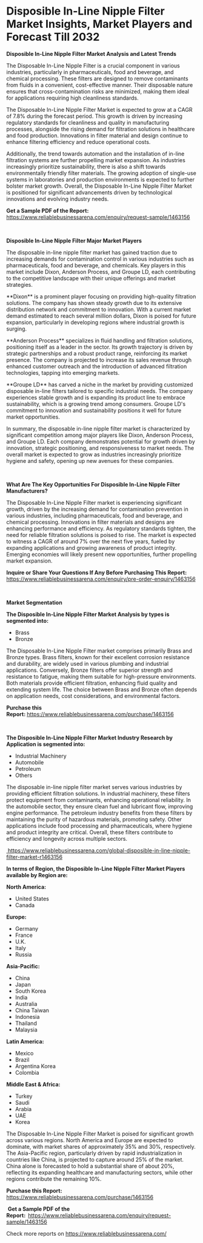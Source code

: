 <p><h1>Disposible In-Line Nipple Filter Market Insights, Market Players and Forecast Till 2032</h1></p><p><strong>Disposible In-Line Nipple Filter Market Analysis and Latest Trends</strong></p>
<p><p>The Disposable In-Line Nipple Filter is a crucial component in various industries, particularly in pharmaceuticals, food and beverage, and chemical processing. These filters are designed to remove contaminants from fluids in a convenient, cost-effective manner. Their disposable nature ensures that cross-contamination risks are minimized, making them ideal for applications requiring high cleanliness standards.</p><p>The Disposable In-Line Nipple Filter Market is expected to grow at a CAGR of 7.8% during the forecast period. This growth is driven by increasing regulatory standards for cleanliness and quality in manufacturing processes, alongside the rising demand for filtration solutions in healthcare and food production. Innovations in filter material and design continue to enhance filtering efficiency and reduce operational costs.</p><p>Additionally, the trend towards automation and the installation of in-line filtration systems are further propelling market expansion. As industries increasingly prioritize sustainability, there is also a shift towards environmentally friendly filter materials. The growing adoption of single-use systems in laboratories and production environments is expected to further bolster market growth. Overall, the Disposable In-Line Nipple Filter Market is positioned for significant advancements driven by technological innovations and evolving industry needs.</p></p>
<p><strong>Get a Sample PDF of the Report:&nbsp;</strong> <a href="https://www.reliablebusinessarena.com/enquiry/request-sample/1463156?utm_campaign=2439&utm_medium=2&utm_source=Github&utm_content=ia&utm_term=27022025&utm_id=disposible-in-line-nipple-filter">https://www.reliablebusinessarena.com/enquiry/request-sample/1463156</a></p>
<p>&nbsp;</p>
<p><strong>Disposible In-Line Nipple Filter Major Market Players</strong></p>
<p><p>The disposable in-line nipple filter market has gained traction due to increasing demands for contamination control in various industries such as pharmaceuticals, food and beverage, and chemicals. Key players in this market include Dixon, Anderson Process, and Groupe LD, each contributing to the competitive landscape with their unique offerings and market strategies.</p><p>**Dixon** is a prominent player focusing on providing high-quality filtration solutions. The company has shown steady growth due to its extensive distribution network and commitment to innovation. With a current market demand estimated to reach several million dollars, Dixon is poised for future expansion, particularly in developing regions where industrial growth is surging.</p><p>**Anderson Process** specializes in fluid handling and filtration solutions, positioning itself as a leader in the sector. Its growth trajectory is driven by strategic partnerships and a robust product range, reinforcing its market presence. The company is projected to increase its sales revenue through enhanced customer outreach and the introduction of advanced filtration technologies, tapping into emerging markets.</p><p>**Groupe LD** has carved a niche in the market by providing customized disposable in-line filters tailored to specific industrial needs. The company experiences stable growth and is expanding its product line to embrace sustainability, which is a growing trend among consumers. Groupe LD's commitment to innovation and sustainability positions it well for future market opportunities.</p><p>In summary, the disposable in-line nipple filter market is characterized by significant competition among major players like Dixon, Anderson Process, and Groupe LD. Each company demonstrates potential for growth driven by innovation, strategic positioning, and responsiveness to market needs. The overall market is expected to grow as industries increasingly prioritize hygiene and safety, opening up new avenues for these companies.</p></p>
<p>&nbsp;</p>
<p><strong>What Are The Key Opportunities For Disposible In-Line Nipple Filter Manufacturers?</strong></p>
<p><p>The Disposable In-Line Nipple Filter market is experiencing significant growth, driven by the increasing demand for contamination prevention in various industries, including pharmaceuticals, food and beverage, and chemical processing. Innovations in filter materials and designs are enhancing performance and efficiency. As regulatory standards tighten, the need for reliable filtration solutions is poised to rise. The market is expected to witness a CAGR of around 7% over the next five years, fueled by expanding applications and growing awareness of product integrity. Emerging economies will likely present new opportunities, further propelling market expansion.</p></p>
<p><strong>Inquire or Share Your Questions If Any Before Purchasing This Report:</strong> <a href="https://www.reliablebusinessarena.com/enquiry/pre-order-enquiry/1463156?utm_campaign=2439&utm_medium=2&utm_source=Github&utm_content=ia&utm_term=27022025&utm_id=disposible-in-line-nipple-filter">https://www.reliablebusinessarena.com/enquiry/pre-order-enquiry/1463156</a></p>
<p>&nbsp;</p>
<p><strong>Market Segmentation</strong></p>
<p><strong>The Disposible In-Line Nipple Filter Market Analysis by types is segmented into:</strong></p>
<p><ul><li>Brass</li><li>Bronze</li></ul></p>
<p><p>The Disposable In-Line Nipple Filter market comprises primarily Brass and Bronze types. Brass filters, known for their excellent corrosion resistance and durability, are widely used in various plumbing and industrial applications. Conversely, Bronze filters offer superior strength and resistance to fatigue, making them suitable for high-pressure environments. Both materials provide efficient filtration, enhancing fluid quality and extending system life. The choice between Brass and Bronze often depends on application needs, cost considerations, and environmental factors.</p></p>
<p><strong>Purchase this Report:&nbsp;</strong><a href="https://www.reliablebusinessarena.com/purchase/1463156?utm_campaign=2439&utm_medium=2&utm_source=Github&utm_content=ia&utm_term=27022025&utm_id=disposible-in-line-nipple-filter">https://www.reliablebusinessarena.com/purchase/1463156</a></p>
<p>&nbsp;</p>
<p><strong>The Disposible In-Line Nipple Filter Market Industry Research by Application is segmented into:</strong></p>
<p><ul><li>Industrial Machinery</li><li>Automobile</li><li>Petroleum</li><li>Others</li></ul></p>
<p><p>The disposable in-line nipple filter market serves various industries by providing efficient filtration solutions. In industrial machinery, these filters protect equipment from contaminants, enhancing operational reliability. In the automobile sector, they ensure clean fuel and lubricant flow, improving engine performance. The petroleum industry benefits from these filters by maintaining the purity of hazardous materials, promoting safety. Other applications include food processing and pharmaceuticals, where hygiene and product integrity are critical. Overall, these filters contribute to efficiency and longevity across multiple sectors.</p></p>
<p><a href="https://www.reliablebusinessarena.com/global-disposible-in-line-nipple-filter-market-r1463156?utm_campaign=2439&utm_medium=2&utm_source=Github&utm_content=ia&utm_term=27022025&utm_id=disposible-in-line-nipple-filter">&nbsp;https://www.reliablebusinessarena.com/global-disposible-in-line-nipple-filter-market-r1463156</a></p>
<p><strong>In terms of Region, the Disposible In-Line Nipple Filter Market Players available by Region are:</strong></p>
<p>
    <p> <strong> North America: </strong>
        <ul>
            <li>United States</li>
            <li>Canada</li>
        </ul>
        </p> 
    <p> <strong> Europe: </strong>
        <ul>
            <li>Germany</li>
            <li>France</li>
            <li>U.K.</li>
            <li>Italy</li>
            <li>Russia</li>
        </ul>
        </p> 
    <p> <strong> Asia-Pacific: </strong>
        <ul>
            <li>China</li>
            <li>Japan</li>
            <li>South Korea</li>
            <li>India</li>
            <li>Australia</li>
            <li>China Taiwan</li>
            <li>Indonesia</li>
            <li>Thailand</li>
            <li>Malaysia</li>
        </ul>
        </p> 
    <p> <strong> Latin America: </strong>
        <ul>
            <li>Mexico</li>
            <li>Brazil</li>
            <li>Argentina Korea</li>
            <li>Colombia</li>
        </ul>
        </p> 
    <p> <strong> Middle East & Africa: </strong>
        <ul>
            <li>Turkey</li>
            <li>Saudi</li>
            <li>Arabia</li>
            <li>UAE</li>
            <li>Korea</li>
        </ul>
    </p>
    </p>
<p><p>The Disposable In-Line Nipple Filter Market is poised for significant growth across various regions. North America and Europe are expected to dominate, with market shares of approximately 35% and 30%, respectively. The Asia-Pacific region, particularly driven by rapid industrialization in countries like China, is projected to capture around 25% of the market. China alone is forecasted to hold a substantial share of about 20%, reflecting its expanding healthcare and manufacturing sectors, while other regions contribute the remaining 10%.</p></p>
<p><strong>Purchase this Report: </strong><a href="https://www.reliablebusinessarena.com/purchase/1463156?utm_campaign=2439&utm_medium=2&utm_source=Github&utm_content=ia&utm_term=27022025&utm_id=disposible-in-line-nipple-filter">https://www.reliablebusinessarena.com/purchase/1463156</a></p>
<p>&nbsp;<strong>Get a Sample PDF of the Report:&nbsp;&nbsp;</strong><a href="https://www.reliablebusinessarena.com/enquiry/request-sample/1463156?utm_campaign=2439&utm_medium=2&utm_source=Github&utm_content=ia&utm_term=27022025&utm_id=disposible-in-line-nipple-filter">https://www.reliablebusinessarena.com/enquiry/request-sample/1463156</a></p>
<p><strong></strong></p>
<p>Check more reports on <a href="https://www.reliablebusinessarena.com/?utm_campaign=2439&utm_medium=2&utm_source=Github&utm_content=ia&utm_term=27022025&utm_id=disposible-in-line-nipple-filter">https://www.reliablebusinessarena.com/</a></p>